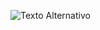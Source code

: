 ![Texto Alternativo]([[file:///C:/Users/netos/OneDrive/Imagens/Capturas%20de%20tela/Captura%20de%20tela%202024-03-04%20153750.png](https://ibb.co/gjBsqP8)https://ibb.co/gjBsqP8](https://ibb.co/gjBsqP8)https://ibb.co/gjBsqP8)
